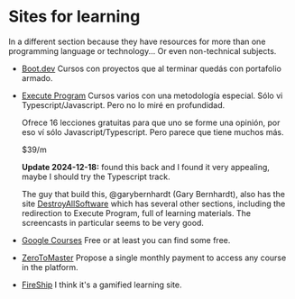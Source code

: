 # Sites for learning

In a different section because they have resources for more than one
programming language or technology... Or even non-technical subjects.

- [Boot.dev](https://boot.dev/)
  Cursos con proyectos que al terminar quedás con portafolio armado.

- [Execute Program](https://www.executeprogram.com/)
  Cursos varios con una metodología especial. Sólo vi Typescript/Javascript.
  Pero no lo miré en profundidad.

  Ofrece 16 lecciones gratuitas para que uno se forme una opinión, por eso ví
  sólo Javascript/Typescript. Pero parece que tiene muchos más.

  $39/m

  **Update 2024-12-18:** found this back and I found it very appealing, maybe I should try the Typescript track.

  The guy that build this, @garybernhardt (Gary Bernhardt), also has the site [DestroyAllSoftware](https://www.destroyallsoftware.com/) which has several other sections, including the redirection to Execute Program, full of learning materials. The screencasts in particular seems to be very good.

- [Google Courses](https://learndigital.withgoogle.com/digitalgarage/)
  Free or at least you can find some free.

- [ZeroToMaster](https://zerotomastery.io/)
  Propose a single monthly payment to access any course in the platform.

- [FireShip](https://fireship.io/)
  I think it's a gamified learning site.
